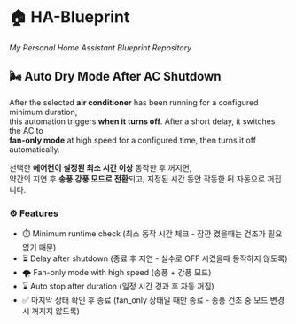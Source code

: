 # 🏠 HA-Blueprint  
*My Personal Home Assistant Blueprint Repository*

## 🌬️ Auto Dry Mode After AC Shutdown

After the selected **air conditioner** has been running for a configured minimum duration,  
this automation triggers **when it turns off**. After a short delay, it switches the AC to  
**fan-only mode** at high speed for a configured time, then turns it off automatically.  

선택한 **에어컨이 설정된 최소 시간 이상** 동작한 후 꺼지면,  
약간의 지연 후 **송풍 강풍 모드로 전환**되고, 지정된 시간 동안 작동한 뒤 자동으로 꺼집니다.

### ⚙️ Features

- ⏱️ Minimum runtime check (최소 동작 시간 체크 - 잠깐 켰을때는 건조가 필요없기 때문)
- ⏳ Delay after shutdown (종료 후 지연 - 실수로 OFF 시켰을때 동작하지 않도록)
- 🌪️ Fan-only mode with high speed (송풍 + 강풍 모드)
- ⌛ Auto stop after duration (일정 시간 경과 후 자동 꺼짐)
- ✅ 마지막 상태 확인 후 종료 (fan_only 상태일 때만 종료 - 송풍 건조 중 모드 변경시 꺼지지 않도록)
